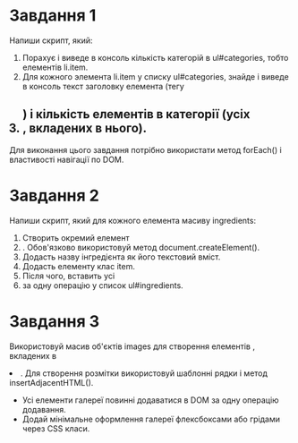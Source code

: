 # Завдання 1

Напиши скрипт, який:

<ol>
<li>Порахує і виведе в консоль кількість категорій в ul#categories, тобто елементів li.item.</li>
<li>Для кожного элемента li.item у списку ul#categories, знайде і виведе в консоль текст заголовку елемента (тегу <h2>) і кількість елементів в категорії (усіх <li>, вкладених в нього).</li>
</ol>

Для виконання цього завдання потрібно використати метод forEach() і властивості навігації по DOM.

# Завдання 2

Напиши скрипт, який для кожного елемента масиву ingredients:

<ol>
<li>Створить окремий елемент <li>. Обов'язково використовуй метод document.createElement().</li>
<li>Додасть назву інгредієнта як його текстовий вміст.</li>
<li>Додасть елементу клас item.</li>
<li>Після чого, вставить усі <li> за одну операцію у список ul#ingredients.</li>
</ol>

# Завдання 3

Використовуй масив об'єктів images для створення елементів <img>, вкладених в <li>. Для створення розмітки використовуй шаблонні рядки і метод insertAdjacentHTML().

<ul>
<li>Усі елементи галереї повинні додаватися в DOM за одну операцію додавання.</li>
<li>Додай мінімальне оформлення галереї флексбоксами або грідами через CSS класи.</li>
</ul>
